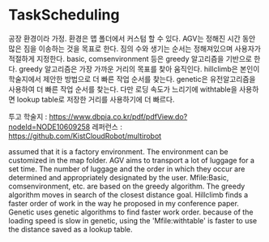 # TaskScheduling
공장 환경이라 가정.
환경은 맵 폴더에서 커스텀 할 수 있다.
AGV는 정해진 시간 동안 많은 짐을 이송하는 것을 목표로 한다.
짐의 수와 생기는 순서는 정해져있으며 사용자가 적절하게 지정한다.
basic, comsenvironment 등은 greedy 알고리즘을 기반으로 한다.
greedy 알고리즘은 가장 가까운 거리의 목표를 찾아 움직인다.
hillclimb은 본인이 학술지에서 제안한 방법으로 더 빠른 작업 순서를 찾는다.
genetic은 유전알고리즘을 사용하여 더 빠른 작업 순서를 찾는다. 
다만 로딩 속도가 느리기에 withtable을 사용하면 lookup table로 저장한 거리를 사용하기에
더 빠르다.


투고 학술지 : https://www.dbpia.co.kr/pdf/pdfView.do?nodeId=NODE10609258
레퍼런스 : https://github.com/KistCloudRobot/multirobot

assumed that it is a factory environment. 
The environment can be customized in the map folder. 
AGV aims to transport a lot of luggage for a set time. 
The number of luggage and the order in which they occur are determined and appropriately designated by the user. 
Mfile:Basic, comsenvironment, etc. are based on the greedy algorithm. 
The greedy algorithm moves in search of the closest distance goal. 
Hillclimb finds a faster order of work in the way he proposed in my conference paper. 
Genetic uses genetic algorithms to find faster work order. 
because of the loading speed is slow in genetic, using the 'Mfile:withtable' is faster to use the distance saved as a lookup table.
